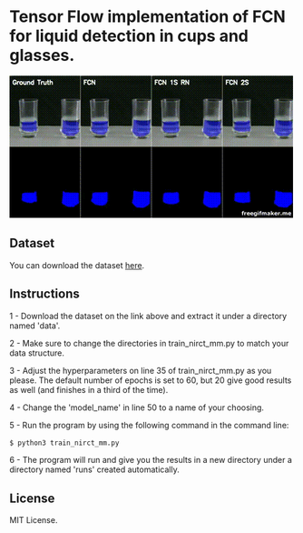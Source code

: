 # Tensor Flow implementation of FCN for liquid detection in cups and glasses.

![Result](cups.gif)

## Dataset
You can download the dataset [here](https://drive.google.com/open?id=19D2r6SOjK9edD9cSja3GCpKsDMSqKO9F).

## Instructions

1 - Download the dataset on the link above and extract it under a directory named 'data'.

2 - Make sure to change the directories in train_nirct_mm.py to match your data structure.

3 - Adjust the hyperparameters on line 35 of train_nirct_mm.py as you please. The default number of epochs is set to 60, but 20 give good results as well (and finishes in a third of the time).

4 - Change the 'model_name' in line 50 to a name of your choosing.

5 - Run the program by using the following command in the command line:
```sh
$ python3 train_nirct_mm.py
```
6 - The program will run and give you the results in a new directory under a directory named 'runs' created automatically.

## License

MIT License.
